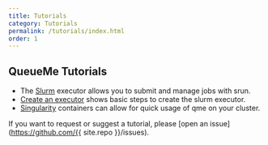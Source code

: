 ```yaml
---
title: Tutorials
category: Tutorials
permalink: /tutorials/index.html
order: 1
---
```


## QueueMe Tutorials

 - The [Slurm](slurm/) executor allows you to submit and manage jobs with srun.
 - [Create an executor](create-executor/) shows basic steps to create the slurm executor.
 - [Singularity](singularity/) containers can allow for quick usage of qme on your cluster.

If you want to request or suggest a tutorial, please [open an issue](https://github.com/{{ site.repo }}/issues).

